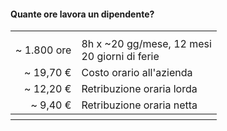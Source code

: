 #### Quante ore lavora un dipendente?

<table>
    <tr>
        <th></th>
        <th></th>
    </tr>
    <tr>
        <td align="right">~ 1.800 ore</td>
        <td>
            8h x ~20 gg/mese, 12 mesi<br>
            20 giorni di ferie
        </td>
    </tr>
    <tr>
        <td align="right">~ 19,70 €</td>
        <td>Costo orario all'azienda</td>
    </tr>
    <tr>
        <td align="right">~ 12,20 €</td>
        <td>Retribuzione oraria lorda</td>
    </tr>
    <tr>
        <td align="right">~ 9,40 €</td>
        <td>Retribuzione oraria netta</td>
    </tr>
    <tr>
        <th></th>
        <th></th>
    </tr>
</table>


<aside class="notes">
</aside>
